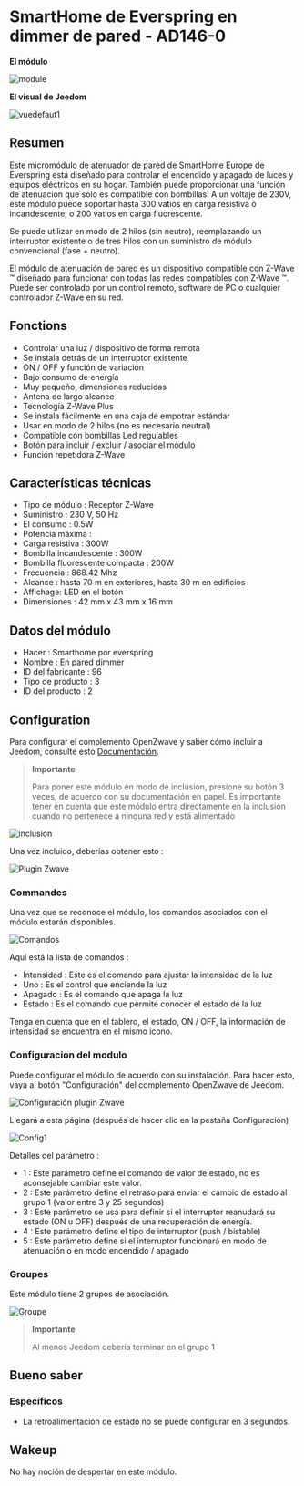 # SmartHome de Everspring en dimmer de pared - AD146-0

**El módulo**

![module](images/smarthomebyeverspring.AD146-0/module.jpg)

**El visual de Jeedom**

![vuedefaut1](images/smarthomebyeverspring.AD146-0/vuedefaut1.jpg)

## Resumen

Este micromódulo de atenuador de pared de SmartHome Europe de Everspring está diseñado para controlar el encendido y apagado de luces y equipos eléctricos en su hogar. También puede proporcionar una función de atenuación que solo es compatible con bombillas. A un voltaje de 230V, este módulo puede soportar hasta 300 vatios en carga resistiva o incandescente, o 200 vatios en carga fluorescente.

Se puede utilizar en modo de 2 hilos (sin neutro), reemplazando un interruptor existente o de tres hilos con un suministro de módulo convencional (fase + neutro).

El módulo de atenuación de pared es un dispositivo compatible con Z-Wave ™ diseñado para funcionar con todas las redes compatibles con Z-Wave ™. Puede ser controlado por un control remoto, software de PC o cualquier controlador Z-Wave en su red.

## Fonctions

-   Controlar una luz / dispositivo de forma remota
-   Se instala detrás de un interruptor existente
-   ON / OFF y función de variación
-   Bajo consumo de energía
-   Muy pequeño, dimensiones reducidas
-   Antena de largo alcance
-   Tecnología Z-Wave Plus
-   Se instala fácilmente en una caja de empotrar estándar
-   Usar en modo de 2 hilos (no es necesario neutral)
-   Compatible con bombillas Led regulables
-   Botón para incluir / excluir / asociar el módulo
-   Función repetidora Z-Wave

## Características técnicas

-   Tipo de módulo : Receptor Z-Wave
-   Suministro : 230 V, 50 Hz
-   El consumo : 0.5W
-   Potencia máxima :
-   Carga resistiva : 300W
-   Bombilla incandescente : 300W
-   Bombilla fluorescente compacta : 200W
-   Frecuencia : 868.42 Mhz
-   Alcance : hasta 70 m en exteriores, hasta 30 m en edificios
-   Affichage: LED en el botón
-   Dimensiones : 42 mm x 43 mm x 16 mm

## Datos del módulo

-   Hacer : Smarthome por everspring
-   Nombre : En pared dimmer
-   ID del fabricante : 96
-   Tipo de producto : 3
-   ID del producto : 2

## Configuration

Para configurar el complemento OpenZwave y saber cómo incluir a Jeedom, consulte esto [Documentación](https://doc.jeedom.com/es_ES/plugins/automation%20protocol/openzwave/).

> **Importante**
>
> Para poner este módulo en modo de inclusión, presione su botón 3 veces, de acuerdo con su documentación en papel. Es importante tener en cuenta que este módulo entra directamente en la inclusión cuando no pertenece a ninguna red y está alimentado

![inclusion](images/smarthomebyeverspring.AD146-0/inclusion.jpg)

Una vez incluido, deberías obtener esto :

![Plugin Zwave](images/smarthomebyeverspring.AD146-0/information.jpg)

### Commandes

Una vez que se reconoce el módulo, los comandos asociados con el módulo estarán disponibles.

![Comandos](images/smarthomebyeverspring.AD146-0/commandes.jpg)

Aquí está la lista de comandos :

-   Intensidad : Este es el comando para ajustar la intensidad de la luz
-   Uno : Es el control que enciende la luz
-   Apagado : Es el comando que apaga la luz
-   Estado : Es el comando que permite conocer el estado de la luz

Tenga en cuenta que en el tablero, el estado, ON / OFF, la información de intensidad se encuentra en el mismo icono.

### Configuracion del modulo

Puede configurar el módulo de acuerdo con su instalación. Para hacer esto, vaya al botón "Configuración" del complemento OpenZwave de Jeedom.

![Configuración plugin Zwave](images/plugin/bouton_configuration.jpg)

Llegará a esta página (después de hacer clic en la pestaña Configuración)

![Config1](images/smarthomebyeverspring.AD146-0/config1.jpg)

Detalles del parámetro :

-   1 : Este parámetro define el comando de valor de estado, no es aconsejable cambiar este valor.
-   2 : Este parámetro define el retraso para enviar el cambio de estado al grupo 1 (valor entre 3 y 25 segundos)
-   3 : Este parámetro se usa para definir si el interruptor reanudará su estado (ON u OFF) después de una recuperación de energía.
-   4 : Este parámetro define el tipo de interruptor (push / bistable)
-   5 : Este parámetro define si el interruptor funcionará en modo de atenuación o en modo encendido / apagado

### Groupes

Este módulo tiene 2 grupos de asociación.

![Groupe](images/smarthomebyeverspring.AD146-0/groupe.jpg)

> **Importante**
>
> Al menos Jeedom debería terminar en el grupo 1

## Bueno saber

### Específicos

-   La retroalimentación de estado no se puede configurar en 3 segundos.

## Wakeup

No hay noción de despertar en este módulo.

